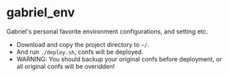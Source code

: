 # gabriel_env
Gabriel's personal favorite environment configurations, and setting etc.
*  Download and copy the project directory to ```~/```.
*  And run ```./deploy.sh```, confs will be deployed.
*  WARNING: You should backup your original confs before deployment, or all original confs will be overidden!

